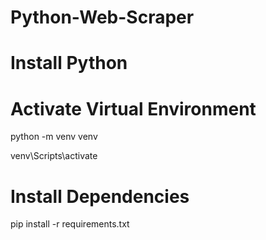 # Python-Web-Scraper

# Install Python

# Activate Virtual Environment
python -m venv venv

venv\Scripts\activate

# Install Dependencies

pip install -r requirements.txt



